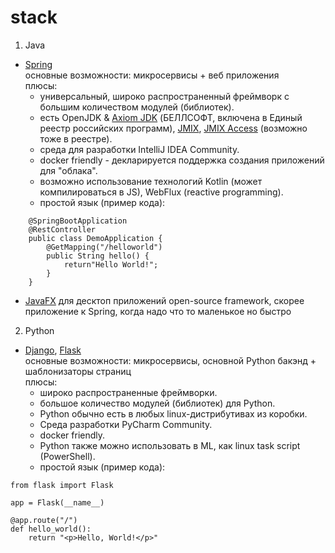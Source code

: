 # stack
1. Java
  - [Spring](https://spring.io)  
    основные возможности: микросервисы + веб приложения  
    плюсы:
    - универсальный, широко распространенный фреймворк с большим количеством модулей (библиотек).
    - есть OpenJDK & [Axiom JDK](https://axiomjdk.ru/pages/about) (БЕЛЛСОФТ, включена в Единый реестр российских программ), [JMIX](https://www.jmix.io/framework), [JMIX Access](https://www.jmix.io/ms-access-alternative) (возможно тоже в реестре).
    - среда для разработки IntelliJ IDEA Community.
    - docker friendly - декларируется поддержка создания приложений для "облака".
    - возможно использование технологий Kotlin (может компилироваться в JS), WebFlux (reactive programming).
    - простой язык (пример кода):
```
    @SpringBootApplication  
    @RestController  
    public class DemoApplication {  
        @GetMapping("/helloworld")  
        public String hello() {  
            return"Hello World!";  
        }  
    }  
```

  - [JavaFX](https://openjfx.io)
    для десктоп приложений open-source framework, скорее приложение к Spring, когда надо что то маленькое но быстро
    
2. Python
  - [Django](https://www.djangoproject.com), [Flask](https://flask.palletsprojects.com/en/2.3.x)  
    основные возможности: микросервисы, основной Python бакэнд + шаблонизаторы страниц  
    плюсы:
    - широко распространенные фреймворки.
    - большое количество модулей (библиотек) для Python.
    - Python обычно есть в любых linux-дистрибутивах из коробки.
    - Среда разработки PyCharm Community.
    - docker friendly.
    - Python также можно использовать в ML, как linux task script (PowerShell).
    - простой язык (пример кода):
```
from flask import Flask  

app = Flask(__name__)  

@app.route("/")  
def hello_world():  
    return "<p>Hello, World!</p>"  
```
